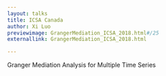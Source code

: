 ```yaml
---
layout: talks
title: ICSA Canada
author: Xi Luo
previewimage: GrangerMediation_ICSA_2018.html#/25
externallink: GrangerMediation_ICSA_2018.html

---
```

Granger Mediation Analysis for Multiple Time Series